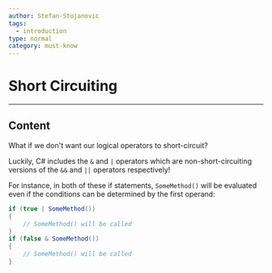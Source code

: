 ```yaml
---
author: Stefan-Stojanovic
tags:
  - introduction
type: normal
category: must-know
---
```


# Short Circuiting

---

## Content

What if we don't want our logical operators to short-circuit?

Luckily, C# includes the `&` and `|` operators which are non-short-circuiting versions of the `&&` and `||` operators respectively!

For instance, in both of these if statements, `SomeMethod()` will be evaluated even if the conditions can be determined by the first operand:

```csharp
if (true | SomeMethod())
{
    // SomeMethod() will be called
}
if (false & SomeMethod())
{
    // SomeMethod() will be called
}
```
